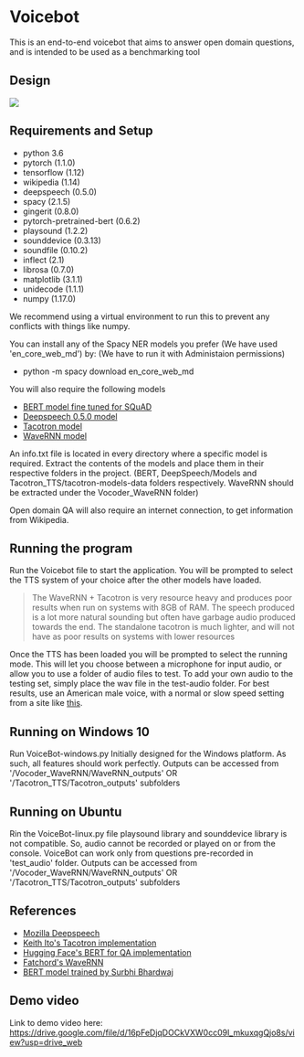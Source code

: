 # Voicebot

This is an end-to-end voicebot that aims to answer open domain questions, and is intended to be used as a benchmarking tool

## Design
**![](https://lh5.googleusercontent.com/2oFMv1ybATD_cmMO0CwzB-RAk6Nz-VG1wwDioIGWahLR4bVG51TIHbhHIUGTSpaLcVQS41QZIPOfX00VbZGCPa5O98st_VRsNlJnC3qEehpnEJrYLyLUOdCy-wiD34IC26wCac4KnxY)**


## Requirements and Setup

 - python 3.6
 - pytorch (1.1.0)
 - tensorflow (1.12)
 - wikipedia (1.14)
 - deepspeech (0.5.0)
 - spacy (2.1.5)
 - gingerit (0.8.0)
 - pytorch-pretrained-bert (0.6.2)
 - playsound (1.2.2)
 - sounddevice (0.3.13)
 - soundfile (0.10.2)
 - inflect (2.1)
 - librosa (0.7.0)
 - matplotlib (3.1.1)
 - unidecode (1.1.1)
 - numpy (1.17.0)
 
We recommend using a virtual environment to run this to prevent any conflicts with things like numpy.

You can install any of the Spacy NER models you prefer (We have used 'en_core_web_md') by: (We have to run it with Administaion permissions)
 - python -m spacy download en_core_web_md

You will also require the following models 

 - [BERT model fine tuned for SQuAD](https://drive.google.com/file/d/1hktnjAJOdOwPxTK3R-KST9-kUQFYPusM/view?usp=sharing)
 - [Deepspeech 0.5.0 model](https://github.com/mozilla/DeepSpeech/releases/download/v0.5.0/deepspeech-0.5.0-models.tar.gz)
 - [Tacotron model](http://data.keithito.com/data/speech/tacotron-20180906.tar.gz)
 - [WaveRNN model](https://drive.google.com/open?id=1mv0-1uTZpAGrH9GIjvFgjw-YeYg7mjiN)

 An info.txt file is located in every directory where a specific model is required.
 Extract the contents of the models and place them in their respective folders in the project. (BERT, DeepSpeech/Models and Tacotron_TTS/tacotron-models-data folders respectively. WaveRNN should be extracted under the Vocoder_WaveRNN folder)

Open domain QA will also require an internet connection, to get information from Wikipedia. 
 
 
## Running the program
Run the Voicebot file to start the application. You will be prompted to select the TTS system of your choice after the other models have loaded.
 > The WaveRNN + Tacotron is very resource heavy and produces poor results when run on systems with 8GB of RAM. The speech produced is a lot more natural sounding but often have garbage audio produced towards the end. The standalone tacotron is much lighter, and will not have as poor results on systems with lower resources

Once the TTS has been loaded you will be prompted to select the running mode. This will let you choose between a microphone for input audio, or allow you to use a folder of audio files to test. 
To add your own audio to the testing set, simply place the wav file in the test-audio folder. For best results, use an American male voice, with a normal or slow speed setting from a site like [this](http://www.fromtexttospeech.com/). 

## Running on Windows 10
Run VoiceBot-windows.py
Initially designed for the Windows platform. As such, all features should work perfectly.
Outputs can be accessed from '/Vocoder_WaveRNN/WaveRNN_outputs' OR '/Tacotron_TTS/Tacotron_outputs' subfolders

## Running on Ubuntu
Rin the VoiceBot-linux.py file
playsound library and sounddevice library is not compatible.
So, audio cannot be recorded or played on or from the console.
VoiceBot can work only from questions pre-recorded in 'test_audio' folder.
Outputs can be accessed from '/Vocoder_WaveRNN/WaveRNN_outputs' OR '/Tacotron_TTS/Tacotron_outputs' subfolders

## References

 - [Mozilla Deepspeech](https://github.com/mozilla/DeepSpeech)
 - [Keith Ito's Tacotron implementation](https://github.com/keithito/tacotron)
 - [Hugging Face's BERT for QA implementation](https://github.com/huggingface/pytorch-transformers)
 - [Fatchord's WaveRNN](https://github.com/fatchord/WaveRNN)
 - [BERT model trained by Surbhi Bhardwaj](https://github.com/surbhardwaj/BERT-QnA-Squad_2.0_Finetuned_Model)

## Demo video
Link to demo video here: https://drive.google.com/file/d/16pFeDjqDOCkVXW0cc09l_mkuxqgQjo8s/view?usp=drive_web
